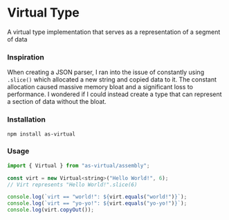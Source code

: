 # Virtual Type

A virtual type implementation that serves as a representation of a segment of data

### Inspiration

When creating a JSON parser, I ran into the issue of constantly using `.slice()` which allocated a new string and copied data to it. The constant allocation caused massive memory bloat and a significant loss to performance. I wondered if I could instead create a type that can represent a section of data without the bloat.

### Installation

```
npm install as-virtual
```

### Usage

```js
import { Virtual } from "as-virtual/assembly";

const virt = new Virtual<string>("Hello World!", 6);
// Virt represents "Hello World!".slice(6)

console.log(`virt == "world!": ${virt.equals("world!")}`);
console.log(`virt == "yo-yo!": ${virt.equals("yo-yo!")}`);
console.log(virt.copyOut());
```